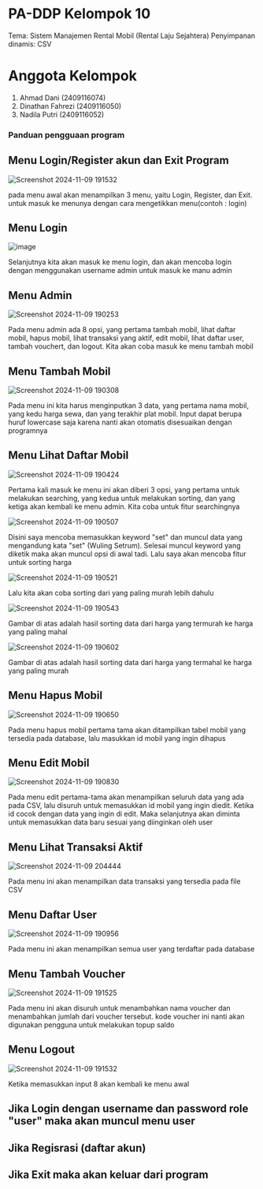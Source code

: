 # PA-DDP Kelompok 10
Tema: Sistem Manajemen Rental Mobil (Rental Laju Sejahtera)
Penyimpanan dinamis: CSV
# Anggota Kelompok
1. Ahmad Dani (2409116074)
2. Dinathan Fahrezi (2409116050)
3. Nadila Putri (2409116052)

### Panduan pengguaan program
## Menu Login/Register akun dan Exit Program
![Screenshot 2024-11-09 191532](https://github.com/user-attachments/assets/61a9fc6c-179b-4b92-b725-3de9b3c566e5)

pada menu awal akan menampilkan 3 menu, yaitu Login, Register, dan Exit. untuk masuk ke menunya dengan cara mengetikkan menu(contoh : login)

## Menu Login
![image](https://github.com/user-attachments/assets/358d0c38-2b73-4101-8527-41cb40f0dfb6)

Selanjutnya kita akan masuk ke menu login, dan akan mencoba login dengan menggunakan username admin untuk masuk ke manu admin

## Menu Admin
![Screenshot 2024-11-09 190253](https://github.com/user-attachments/assets/4ef6d8d1-4e50-463b-9d94-7274a9a76fff)

Pada menu admin ada 8 opsi, yang pertama tambah mobil, lihat daftar mobil, hapus mobil, lihat transaksi yang aktif, edit mobil, lihat daftar user, tambah vouchert, dan logout. Kita akan coba masuk ke menu tambah mobil

## Menu Tambah Mobil
![Screenshot 2024-11-09 190308](https://github.com/user-attachments/assets/7ec15ab0-9ebb-430c-bf62-b8e57088ee2e)

Pada menu ini kita harus menginputkan 3 data, yang pertama nama mobil, yang kedu harga sewa, dan yang terakhir plat mobil. Input dapat berupa huruf lowercase saja karena nanti akan otomatis disesuaikan dengan programnya

## Menu Lihat Daftar Mobil
![Screenshot 2024-11-09 190424](https://github.com/user-attachments/assets/e6b9042d-8b18-4b70-a7a0-eaced598fc31)

Pertama kali masuk ke menu ini akan diberi 3 opsi, yang pertama untuk melakukan searching, yang kedua untuk melakukan sorting, dan yang ketiga akan kembali ke menu admin. Kita coba untuk fitur searchingnya

![Screenshot 2024-11-09 190507](https://github.com/user-attachments/assets/74937721-4984-4de4-8c5a-cd05d1f6b6b4)

Disini saya mencoba memasukkan keyword "set" dan muncul data yang mengandung kata "set" (Wuling Setrum). Selesai muncul keyword yang diketik maka akan muncul opsi di awal tadi. Lalu saya akan mencoba fitur untuk sorting harga

![Screenshot 2024-11-09 190521](https://github.com/user-attachments/assets/9ee0504e-6104-4c77-b37b-f25bbe7e26f0)

Lalu kita akan coba sorting dari yang paling murah lebih dahulu

![Screenshot 2024-11-09 190543](https://github.com/user-attachments/assets/4a7d8337-5028-4fb7-8737-9b57d0224f5e)

Gambar di atas adalah hasil sorting data dari harga yang termurah ke harga yang paling mahal

![Screenshot 2024-11-09 190602](https://github.com/user-attachments/assets/8e166c0b-0e02-43b7-a616-8577e1d74a26)

Gambar di atas adalah hasil sorting data dari harga yang termahal ke harga yang paling murah

## Menu Hapus Mobil

![Screenshot 2024-11-09 190650](https://github.com/user-attachments/assets/669fedfe-cfd2-4089-98d4-e09b8a6812dc)

Pada menu hapus mobil pertama tama akan ditampilkan tabel mobil yang tersedia pada database, lalu masukkan id mobil yang ingin dihapus

## Menu Edit Mobil

![Screenshot 2024-11-09 190830](https://github.com/user-attachments/assets/180a708a-fc93-48a0-a366-0c71351fc05f)

Pada menu edit pertama-tama akan menampilkan seluruh data yang ada pada CSV, lalu disuruh untuk memasukkan id mobil yang ingin diedit. Ketika id cocok dengan data yang ingin di edit. Maka selanjutnya akan diminta untuk memasukkan data baru sesuai yang diinginkan oleh user 

## Menu Lihat Transaksi Aktif

![Screenshot 2024-11-09 204444](https://github.com/user-attachments/assets/d470684b-e4e1-4c3f-8901-a3461cca9ba5)

Pada menu ini akan menampilkan data transaksi yang tersedia pada file CSV

## Menu Daftar User

![Screenshot 2024-11-09 190956](https://github.com/user-attachments/assets/903e5914-8ece-4154-933d-9133fec9836f)

Pada menu ini akan menampilkan semua user yang terdaftar pada database 

## Menu Tambah Voucher

![Screenshot 2024-11-09 191525](https://github.com/user-attachments/assets/17744393-69ef-4e21-9385-102a4d6fd5ef)

Pada menu ini akan disuruh untuk menambahkan nama voucher dan menambahkan jumlah dari voucher tersebut. kode voucher ini nanti akan digunakan pengguna untuk melakukan topup saldo

## Menu Logout

![Screenshot 2024-11-09 191532](https://github.com/user-attachments/assets/82c38d0e-8e38-4c49-817b-b9ba64308074)

Ketika memasukkan input 8 akan kembali ke menu awal









## Jika Login dengan username dan password role "user" maka akan muncul menu user


## Jika Regisrasi (daftar akun)



## Jika Exit maka akan keluar dari program


##
